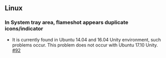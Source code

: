 ## Linux

### In System tray area, flameshot appears **duplicate icons/indicator**
* It is currently found in Ubuntu 14.04 and 16.04 Unity environment, such problems occur. This problem does not occur with Ubuntu 17.10 Unity. [#92](https://github.com/lupoDharkael/flameshot/issues/92)